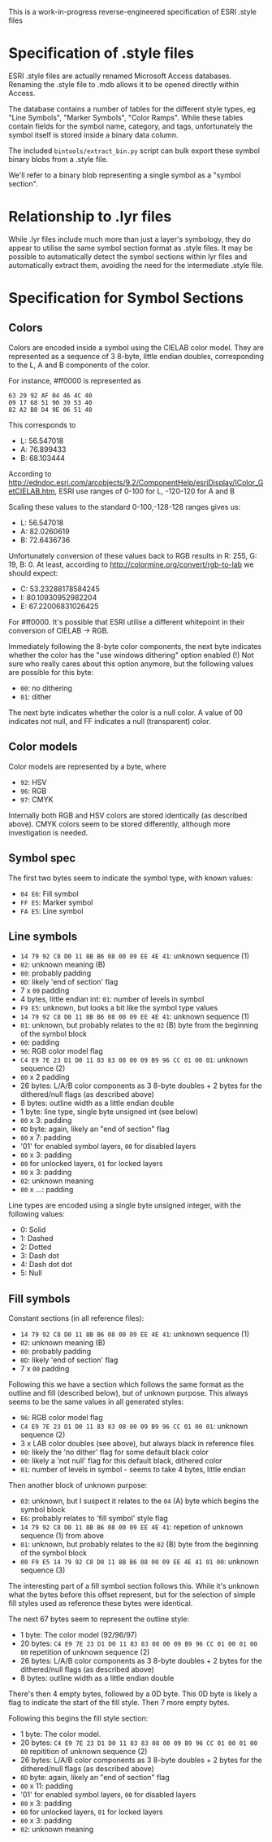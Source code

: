 This is a work-in-progress reverse-engineered specification of ESRI .style files

Specification of .style files
===
ESRI .style files are actually renamed Microsoft Access databases. Renaming the .style file to .mdb allows it to be opened directly within Access. 

The database contains a number of tables for the different style types, eg "Line Symbols", "Marker Symbols", "Color Ramps". While these tables contain fields for the symbol name, category, and tags, unfortunately the symbol itself is stored inside a binary data column.

The included `bintools/extract_bin.py` script can bulk export these symbol binary blobs from a .style file.

We'll refer to a binary blob representing a single symbol as a "symbol section".

Relationship to .lyr files
===
While .lyr files include much more than just a layer's symbology, they do appear to utilise the same symbol section format as .style files. It may be possible to automatically detect the symbol sections within lyr files and automatically extract them, avoiding the need for the intermediate .style file.

Specification for Symbol Sections
===

Colors
---

Colors are encoded inside a symbol using the CIELAB color model. They are represented as a sequence of 3 8-byte, little endian doubles, corresponding to the L, A and B components of the color.

For instance, #ff0000 is represented as

    63 29 92 AF 04 46 4C 40
    09 17 68 51 90 39 53 40
    82 A2 B8 D4 9E 06 51 40
    
This corresponds to

- L: 56.547018
- A: 76.899433
- B: 68.103444

According to http://edndoc.esri.com/arcobjects/9.2/ComponentHelp/esriDisplay/IColor_GetCIELAB.htm, ESRI use ranges of 0-100 for L, -120-120 for A and B

Scaling these values to the standard 0-100,-128-128 ranges gives us:

- L: 56.547018
- A: 82.0260619
- B: 72.6436736

Unfortunately conversion of these values back to RGB results in R: 255, G: 19, B: 0.
At least, according to http://colormine.org/convert/rgb-to-lab we should expect:

- C: 53.23288178584245
- I: 80.10930952982204
- E: 67.22006831026425

For #ff0000. It's possible that ESRI utilise a different whitepoint in their conversion of CIELAB -> RGB. 

Immediately following the 8-byte color components, the next byte indicates whether the color has the "use windows dithering" option enabled (!) Not sure who really cares about this option anymore, but the following values are possible for this byte:

- `00`: no dithering
- `01`: dither

The next byte indicates whether the color is a null color. A value of 00 indicates not null, and FF indicates a null (transparent) color.

Color models
---
Color models are represented by a byte, where

- `92`: HSV
- `96`: RGB
- `97`: CMYK

Internally both RGB and HSV colors are stored identically (as described above). CMYK colors seem to be stored differently, although more investigation is needed.

Symbol spec
---

The first two bytes seem to indicate the symbol type, with known values:

- `04 E6`: Fill symbol
- `FF E5`: Marker symbol
- `FA E5`: Line symbol 

Line symbols
---

- `14 79 92 C8 D0 11 8B B6 08 00 09 EE 4E 41`: unknown sequence (1)
- `02`: unknown meaning (B)
- `00`: probably padding
- `0D`: likely 'end of section' flag
- 7 x `00` padding
- 4 bytes, little endian int: `01`: number of levels in symbol
- `F9 E5`: unknown, but looks a bit like the symbol type values
- `14 79 92 C8 D0 11 8B B6 08 00 09 EE 4E 41`: unknown sequence (1)
- `01`: unknown, but probably relates to the `02` (B) byte from the beginning of the symbol block
- `00`: padding
- `96`: RGB color model flag
- `C4 E9 7E 23 D1 D0 11 83 83 08 00 09 B9 96 CC 01 00 01`: unknown sequence (2)
- `00` x 2 padding
- 26 bytes: L/A/B color components as 3 8-byte doubles + 2 bytes for the dithered/null flags (as described above) 
- 8 bytes: outline width as a little endian double
- 1 byte: line type, single byte unsigned int (see below)
- `00` x 3: padding
- `0D` byte: again, likely an "end of section" flag
- `00` x 7: padding
- '01' for enabled symbol layers, `00` for disabled layers
- `00` x 3: padding
- `00` for unlocked layers, `01` for locked layers
- `00` x 3: padding
- `02`: unknown meaning
- `00` x ...: padding

Line types are encoded using a single byte unsigned integer, with the following values:

- 0: Solid
- 1: Dashed
- 2: Dotted
- 3: Dash dot
- 4: Dash dot dot
- 5: Null


Fill symbols
---

Constant sections (in all reference files):

 - `14 79 92 C8 D0 11 8B B6 08 00 09 EE 4E 41`: unknown sequence (1)
 - `02`: unknown meaning (B)
 - `00`: probably padding
 - `0D`: likely 'end of section' flag
 - 7 x `00` padding
 
Following this we have a section which follows the same format as the outline and fill (described below), but of unknown purpose. This always seems to be the same values in all generated styles:

 - `96`: RGB color model flag
 - `C4 E9 7E 23 D1 D0 11 83 83 08 00 09 B9 96 CC 01 00 01`: unknown sequence (2)
 - 3 x LAB color doubles (see above), but always black in reference files
 - `00`: likely the 'no dither' flag for some default black color
 - `00`: likely a 'not null' flag for this default black, dithered color
 - `01`: number of levels in symbol - seems to take 4 bytes, little endian
 
Then another block of unknown purpose:

- `03`: unknown, but I suspect it relates to the `04` (A) byte which begins the symbol block
- `E6`: probably relates to 'fill symbol' style flag
- `14 79 92 C8 D0 11 8B B6 08 00 09 EE 4E 41`: repetion of unknown sequence (1) from above
- `01`: unknown, but probably relates to the `02` (B) byte from the beginning of the symbol block
- `00 F9 E5 14 79 92 C8 D0 11 8B B6 08 00 09 EE 4E 41 01 00`: unknown sequence (3)

The interesting part of a fill symbol section follows this. While it's unknown what the bytes before this offset represent, but for the selection of simple fill styles used as reference these bytes were identical.

The next 67 bytes seem to represent the outline style:

- 1 byte: The color model (92/96/97)
- 20 bytes: `C4 E9 7E 23 D1 D0 11 83 83 08 00 09 B9 96 CC 01 00 01 00 00` repetition of unknown sequence (2)
- 26 bytes: L/A/B color components as 3 8-byte doubles + 2 bytes for the dithered/null flags (as described above) 
- 8 bytes: outline width as a little endian double

There's then 4 empty bytes, followed by a 0D byte. This 0D byte is likely a flag to indicate the start of the fill style. Then 7 more empty bytes.

Following this begins the fill style section:

- 1 byte: The color model.
- 20 bytes: `C4 E9 7E 23 D1 D0 11 83 83 08 00 09 B9 96 CC 01 00 01 00 00` repitition of unknown sequence (2)
- 26 bytes: L/A/B color components as 3 8-byte doubles + 2 bytes for the dithered/null flags (as described above) 
- `0D` byte: again, likely an "end of section" flag
- `00` x 11: padding
- '01' for enabled symbol layers, `00` for disabled layers
- `00` x 3: padding
- `00` for unlocked layers, `01` for locked layers
- `00` x 3: padding
- `02`: unknown meaning
